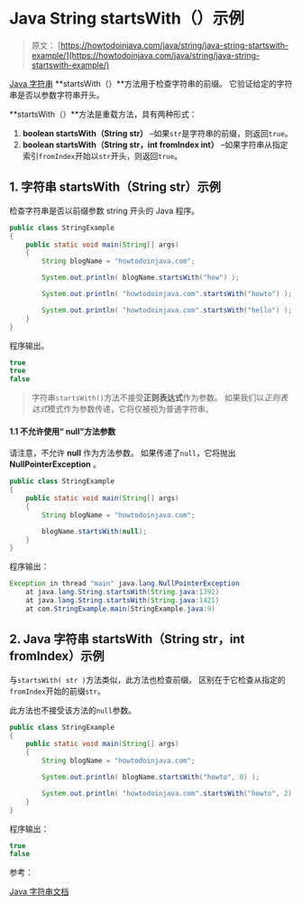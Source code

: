 # Java String startsWith（）示例

> 原文： [https://howtodoinjava.com/java/string/java-string-startswith-example/](https://howtodoinjava.com/java/string/java-string-startswith-example/)

[Java 字符串](https://howtodoinjava.com/java-string/) **startsWith（）**方法用于检查字符串的前缀。 它验证给定的字符串是否以参数字符串开头。

**startsWith（）**方法是重载方法，具有两种形式：

1.  **boolean startsWith（String str）** –如果`str`是字符串的前缀，则返回`true`。
2.  **boolean startsWith（String str，int fromIndex int）** –如果字符串从指定索引`fromIndex`开始以`str`开头，则返回`true`。

## 1\. 字符串 startsWith（String str）示例

检查字符串是否以前缀参数 string 开头的 Java 程序。

```java
public class StringExample 
{
    public static void main(String[] args) 
    {
        String blogName = "howtodoinjava.com";

        System.out.println( blogName.startsWith("how") );               //true

        System.out.println( "howtodoinjava.com".startsWith("howto") );  //true

        System.out.println( "howtodoinjava.com".startsWith("hello") );  //false
    }
}

```

程序输出。

```java
true
true
false

```

> 字符串`startsWith()`方法不接受**正则表达式**作为参数。 如果我们以*正则表达式*模式作为参数传递，它将仅被视为普通字符串。

#### 1.1 不允许使用“ null”方法参数

请注意，不允许 **null** 作为方法参数。 如果传递了`null`，它将抛出 **NullPointerException** 。

```java
public class StringExample 
{
    public static void main(String[] args) 
    {
    	String blogName = "howtodoinjava.com";

        blogName.startsWith(null);
    }
}

```

程序输出：

```java
Exception in thread "main" java.lang.NullPointerException
	at java.lang.String.startsWith(String.java:1392)
	at java.lang.String.startsWith(String.java:1421)
	at com.StringExample.main(StringExample.java:9)

```

## 2\. Java 字符串 startsWith（String str，int fromIndex）示例

与`startsWith( str )`方法类似，此方法也检查前缀。 区别在于它检查从指定的`fromIndex`开始的前缀`str`。

此方法也不接受该方法的`null`参数。

```java
public class StringExample 
{
    public static void main(String[] args) 
    {
        String blogName = "howtodoinjava.com";

        System.out.println( blogName.startsWith("howto", 0) );                  //true

        System.out.println( "howtodoinjava.com".startsWith("howto", 2) );       //false
    }
}

```

程序输出：

```java
true
false

```

参考：

[Java 字符串文档](https://docs.oracle.com/javase/10/docs/api/java/lang/String.html)